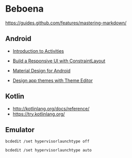 # Beboena
https://guides.github.com/features/mastering-markdown/


## Android

- [Introduction to Activities](https://developer.android.com/guide/components/activities/intro-activities)

- [Build a Responsive UI with ConstraintLayout](https://developer.android.com/training/constraint-layout/)
- [Material Design for Android](https://developer.android.com/guide/topics/ui/look-and-feel/)
- [Design app themes with Theme Editor](https://developer.android.com/studio/write/theme-editor)

## Kotlin

- http://kotlinlang.org/docs/reference/
- https://try.kotlinlang.org/

## Emulator

`bcdedit /set hypervisorlaunchtype off`

`bcdedit /set hypervisorlaunchtype auto`

